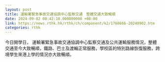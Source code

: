 ```yaml
---
layout: post
title: 運輸署緊急事故交通協調中心監察交通　整體交通大致暢順
date: 2024-09-02 08:42:10.000000000 +08:00
link: https://news.rthk.hk/rthk/ch/component/k2/1768666-20240902.htm
categories: rthk
---
```


今日開學日， 運輸署緊急事故交通協調中心監察交通及公共運輸服務情況，整體交通至今大致暢順，鐵路、巴士及渡輪正常服務，學校區的特別路線恢復服務，跨境學生來港上學的情況亦大致暢順。
